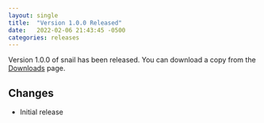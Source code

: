 ```yaml
---
layout: single
title:  "Version 1.0.0 Released"
date:   2022-02-06 21:43:45 -0500
categories: releases
---
```

Version 1.0.0 of snail has been released.  You can download a copy from the
[Downloads](/downloads#version-100) page.

## Changes

* Initial release